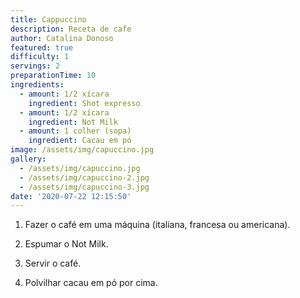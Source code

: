 ```yaml
---
title: Cappuccino
description: Receta de cafe
author: Catalina Donoso
featured: true
difficulty: 1
servings: 2
preparationTime: 10
ingredients:
  - amount: 1/2 xícara
    ingredient: Shot expresso
  - amount: 1/2 xícara
    ingredient: Not Milk
  - amount: 1 colher (sopa)
    ingredient: Cacau em pó
image: /assets/img/capuccino.jpg
gallery:
  - /assets/img/capuccino.jpg
  - /assets/img/capuccino-2.jpg
  - /assets/img/capuccino-3.jpg
date: '2020-07-22 12:15:50'
---
```

1. Fazer o café em uma máquina (italiana, francesa ou americana).

2. Espumar o Not Milk.

3. Servir o café.

4.  Polvilhar cacau em pó por cima.
